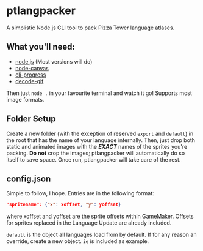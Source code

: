 # ptlangpacker
A simplistic Node.js CLI tool to pack Pizza Tower language atlases.

## What you'll need:
- [node.js](https://nodejs.org/en) (Most versions will do)
- [node-canvas](https://www.npmjs.com/package/canvas)
- [cli-progress](https://www.npmjs.com/package/cli-progress)
- [decode-gif](https://www.npmjs.com/package/decode-gif)

Then just `node .` in your favourite terminal and watch it go! Supports most image formats.

## Folder Setup
Create a new folder (with the exception of reserved `export` and `default`) in the root that has the name of your language internally. Then, just drop both static and animated images with the ***EXACT*** names of the sprites you're packing. **Do not** crop the images; ptlangpacker will automatically do so itself to save space. Once run, ptlangpacker will take care of the rest.

## config.json
Simple to follow, I hope. Entries are in the following format:
```json
"spritename": {"x": xoffset, "y": yoffset}
```
where xoffset and yoffset are the sprite offsets within GameMaker. Offsets for sprites replaced in the Language Update are already included.

`default` is the object all languages load from by default. If for any reason an override, create a new object. `ie` is included as example.
